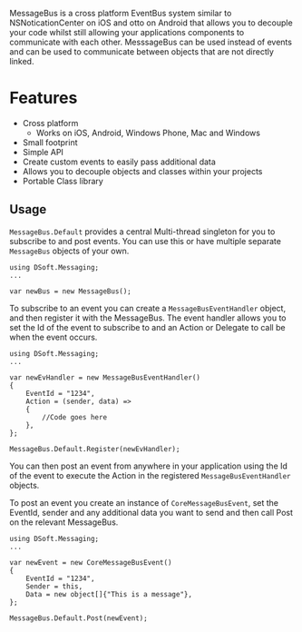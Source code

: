 MessageBus is a cross platform EventBus system similar to NSNoticationCenter on iOS and otto on Android that allows you to decouple your code whilst still allowing your applications components to communicate with each other.  MesssageBus can be used instead of events and can be used to communicate between objects that are not directly linked.

# Features

* Cross platform  
  * Works on iOS, Android, Windows Phone, Mac and Windows
* Small footprint
* Simple API
* Create custom events to easily pass additional data
* Allows you to decouple objects and classes within your projects  
* Portable Class library


## Usage

`MessageBus.Default` provides a central Multi-thread singleton for you to subscribe to and post events.  You can use this or have multiple separate `MessageBus` objects of your own.


	using DSoft.Messaging;
	...
	
	var newBus = new MessageBus();
	 

To subscribe to an event you can create a `MessageBusEventHandler` object, and then register it with the MessageBus.  The event handler allows you to set the Id of the event to subscribe to and an Action or Delegate to call be when the event occurs.

	using DSoft.Messaging;
	...
	
	var newEvHandler = new MessageBusEventHandler()
	{
		EventId = "1234",
		Action = (sender, data) =>
		{
			//Code goes here
		},
	};
	
	MessageBus.Default.Register(newEvHandler);
	
You can then post an event from anywhere in your application using the Id of the event to execute the Action in the registered `MessageBusEventHandler` objects.

To post an event you create an instance of `CoreMessageBusEvent`, set the EventId, sender and any additional data you want to send and then call Post on the relevant MessageBus.
 
	using DSoft.Messaging;
	...
	
	var newEvent = new CoreMessageBusEvent()
	{
		EventId = "1234",
		Sender = this,
		Data = new object[]{"This is a message"},
	};
	
	MessageBus.Default.Post(newEvent);
	 